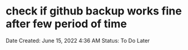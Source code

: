 # check if github backup works fine after few period of time

Date Created: June 15, 2022 4:36 AM
Status: To Do Later